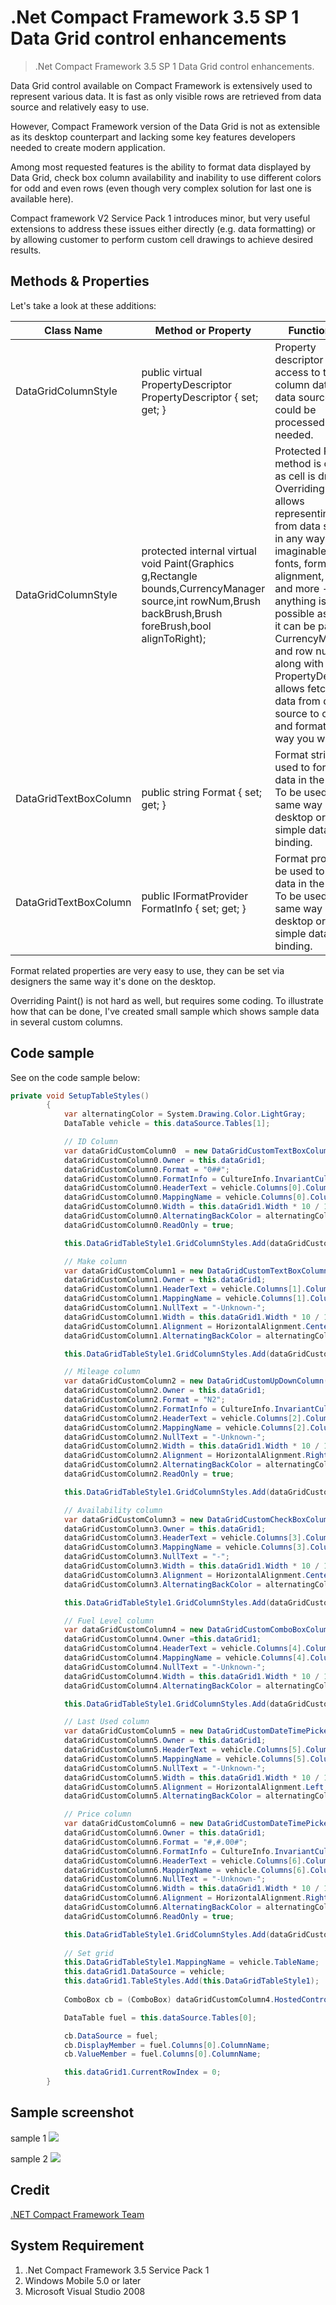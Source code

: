 # .Net Compact Framework 3.5 SP 1 Data Grid control enhancements
> .Net Compact Framework 3.5 SP 1 Data Grid control enhancements.

Data Grid control available on Compact Framework is extensively used to represent various data. It is fast as only visible rows are retrieved from data source and relatively easy to use.

However, Compact Framework version of the Data Grid is not as extensible as its desktop counterpart and lacking some key features developers needed to create modern application.

Among most requested features is the ability to format data displayed by Data Grid, check box column availability and inability to use different colors for odd and even rows (even though very complex solution for last one is available here).

Compact framework V2 Service Pack 1 introduces minor, but very useful extensions to address these issues either directly (e.g. data formatting) or by allowing customer to perform custom cell drawings to achieve desired results.

## Methods & Properties

Let's take a look at these additions:

| Class Name        | Method or Property           | Functionality  |
| ----- |-------------| ------------- |
| DataGridColumnStyle      | public virtual PropertyDescriptor PropertyDescriptor { set; get; } | Property descriptor allows access to this column data in the data source so it could be processed as needed. |
| DataGridColumnStyle      | protected internal virtual void Paint(Graphics g,Rectangle bounds,CurrencyManager source,int rowNum,Brush backBrush,Brush foreBrush,bool alignToRight);      |   Protected Paint() method is called as cell is drawn. Overriding it allows representing data from data source in any way imaginable. Colors, fonts, formatting, alignment, pictures and more - anything is possible as long as it can be painted. CurrencyManager and row number along with PropertyDescriptor allows fetching data from data source to convert and format the way you want. |
| DataGridTextBoxColumn | public string Format { set; get; }      |   Format string to be used to format data in the column. To be used the same way as on desktop or in simple data binding. |
| DataGridTextBoxColumn | public IFormatProvider FormatInfo { set; get; } | Format provider to be used to format data in the column. To be used the same way as on desktop or in simple data binding. |

Format related properties are very easy to use, they can be set via designers the same way it's done on the desktop.

Overriding Paint() is not hard as well, but requires some coding. To illustrate how that can be done, I've created small sample which shows sample data in several custom columns.

## Code sample

See on the code sample below:

```C#
private void SetupTableStyles()
        {
            var alternatingColor = System.Drawing.Color.LightGray;
            DataTable vehicle = this.dataSource.Tables[1];

            // ID Column 
            var dataGridCustomColumn0  = new DataGridCustomTextBoxColumn();
            dataGridCustomColumn0.Owner = this.dataGrid1;
            dataGridCustomColumn0.Format = "0##";
            dataGridCustomColumn0.FormatInfo = CultureInfo.InvariantCulture;
            dataGridCustomColumn0.HeaderText = vehicle.Columns[0].ColumnName;
            dataGridCustomColumn0.MappingName = vehicle.Columns[0].ColumnName;
            dataGridCustomColumn0.Width = this.dataGrid1.Width * 10 / 100;       // 10% of the grid size
            dataGridCustomColumn0.AlternatingBackColor = alternatingColor;
            dataGridCustomColumn0.ReadOnly = true;

            this.DataGridTableStyle1.GridColumnStyles.Add(dataGridCustomColumn0);

            // Make column
            var dataGridCustomColumn1 = new DataGridCustomTextBoxColumn();
            dataGridCustomColumn1.Owner = this.dataGrid1;
            dataGridCustomColumn1.HeaderText = vehicle.Columns[1].ColumnName;
            dataGridCustomColumn1.MappingName = vehicle.Columns[1].ColumnName;
            dataGridCustomColumn1.NullText = "-Unknown-";
            dataGridCustomColumn1.Width = this.dataGrid1.Width * 10 / 100;       // 10% of the grid size
            dataGridCustomColumn1.Alignment = HorizontalAlignment.Center;
            dataGridCustomColumn1.AlternatingBackColor = alternatingColor;

            this.DataGridTableStyle1.GridColumnStyles.Add(dataGridCustomColumn1);

            // Mileage column
            var dataGridCustomColumn2 = new DataGridCustomUpDownColumn();
            dataGridCustomColumn2.Owner = this.dataGrid1;
            dataGridCustomColumn2.Format = "N2";
            dataGridCustomColumn2.FormatInfo = CultureInfo.InvariantCulture;
            dataGridCustomColumn2.HeaderText = vehicle.Columns[2].ColumnName;
            dataGridCustomColumn2.MappingName = vehicle.Columns[2].ColumnName;
            dataGridCustomColumn2.NullText = "-Unknown-";
            dataGridCustomColumn2.Width = this.dataGrid1.Width * 10 / 100;         // 10% of the grid size
            dataGridCustomColumn2.Alignment = HorizontalAlignment.Right;
            dataGridCustomColumn2.AlternatingBackColor = alternatingColor;
            dataGridCustomColumn2.ReadOnly = true;

            this.DataGridTableStyle1.GridColumnStyles.Add(dataGridCustomColumn2);

            // Availability column
            var dataGridCustomColumn3 = new DataGridCustomCheckBoxColumn();
            dataGridCustomColumn3.Owner = this.dataGrid1;
            dataGridCustomColumn3.HeaderText = vehicle.Columns[3].ColumnName;
            dataGridCustomColumn3.MappingName = vehicle.Columns[3].ColumnName;
            dataGridCustomColumn3.NullText = "-";
            dataGridCustomColumn3.Width = this.dataGrid1.Width * 10 / 100;        // 10% of the grid size
            dataGridCustomColumn3.Alignment = HorizontalAlignment.Center;
            dataGridCustomColumn3.AlternatingBackColor = alternatingColor;

            this.DataGridTableStyle1.GridColumnStyles.Add(dataGridCustomColumn3);

            // Fuel Level column
            var dataGridCustomColumn4 = new DataGridCustomComboBoxColumn();
            dataGridCustomColumn4.Owner =this.dataGrid1;
            dataGridCustomColumn4.HeaderText = vehicle.Columns[4].ColumnName;
            dataGridCustomColumn4.MappingName = vehicle.Columns[4].ColumnName;
            dataGridCustomColumn4.NullText = "-Unknown-";
            dataGridCustomColumn4.Width = this.dataGrid1.Width * 10 / 100;
            dataGridCustomColumn4.AlternatingBackColor = alternatingColor;

            this.DataGridTableStyle1.GridColumnStyles.Add(dataGridCustomColumn4);

            // Last Used column
            var dataGridCustomColumn5 = new DataGridCustomDateTimePickerColumn();
            dataGridCustomColumn5.Owner = this.dataGrid1;
            dataGridCustomColumn5.HeaderText = vehicle.Columns[5].ColumnName;
            dataGridCustomColumn5.MappingName = vehicle.Columns[5].ColumnName;
            dataGridCustomColumn5.NullText = "-Unknown-";
            dataGridCustomColumn5.Width = this.dataGrid1.Width * 10 / 100;        // 10% of the grid size
            dataGridCustomColumn5.Alignment = HorizontalAlignment.Left;
            dataGridCustomColumn5.AlternatingBackColor = alternatingColor;

            // Price column
            var dataGridCustomColumn6 = new DataGridCustomDateTimePickerColumn();
            dataGridCustomColumn6.Owner = this.dataGrid1;
            dataGridCustomColumn6.Format = "#,#.00#";
            dataGridCustomColumn6.FormatInfo = CultureInfo.InvariantCulture;
            dataGridCustomColumn6.HeaderText = vehicle.Columns[6].ColumnName;
            dataGridCustomColumn6.MappingName = vehicle.Columns[6].ColumnName;
            dataGridCustomColumn6.NullText = "-Unknown-";
            dataGridCustomColumn6.Width = this.dataGrid1.Width * 10 / 100;        // 10% of the grid size
            dataGridCustomColumn6.Alignment = HorizontalAlignment.Right;
            dataGridCustomColumn6.AlternatingBackColor = alternatingColor;
            dataGridCustomColumn6.ReadOnly = true;

            this.DataGridTableStyle1.GridColumnStyles.Add(dataGridCustomColumn6);
         
            // Set grid
            this.DataGridTableStyle1.MappingName = vehicle.TableName;             // Setup table mapping name
            this.dataGrid1.DataSource = vehicle;                                  // Setup grid's data source
            this.dataGrid1.TableStyles.Add(this.DataGridTableStyle1);             // Add table style of datagrid
            
            ComboBox cb = (ComboBox) dataGridCustomColumn4.HostedControl;

            DataTable fuel = this.dataSource.Tables[0];                           // Set up data source

            cb.DataSource = fuel;                                                 // For combo box column
            cb.DisplayMember = fuel.Columns[0].ColumnName;
            cb.ValueMember = fuel.Columns[0].ColumnName;

            this.dataGrid1.CurrentRowIndex = 0;                                    // Move to the middle of the table
        }
```

## Sample screenshot
sample 1
![](sample1.png)

sample 2
![](sample2.png)

## Credit
[.NET Compact Framework Team](https://blogs.msdn.microsoft.com/netcfteam/2006/04/25/net-compact-framework-v2-service-pack-1-data-grid-control-enhancements/)

## System Requirement
1. .Net Compact Framework 3.5 Service Pack 1
2. Windows Mobile 5.0 or later
3. Microsoft Visual Studio 2008
